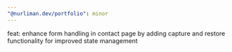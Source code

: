 ```yaml
---
"@nurliman.dev/portfolio": minor
---
```


feat: enhance form handling in contact page by adding capture and restore functionality for improved state management
